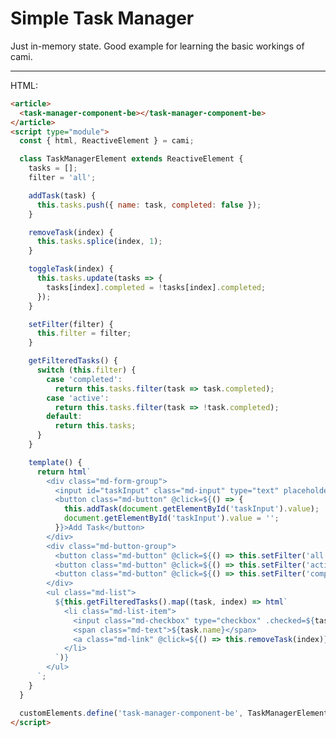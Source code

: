 # Simple Task Manager

Just in-memory state. Good example for learning the basic workings of cami.

<hr>

<article>
  <task-manager-component-be></task-manager-component-be>
</article>
<script type="module">
  const { html, ReactiveElement } = cami;

  class TaskManagerElement extends ReactiveElement {
    tasks = [];
    filter = 'all';

    addTask(task) {
      this.tasks.push({ name: task, completed: false });
    }

    removeTask(index) {
      this.tasks.splice(index, 1);
    }

    toggleTask(index) {
      this.tasks.update(tasks => {
        tasks[index].completed = !tasks[index].completed;
      });
    }

    setFilter(filter) {
      this.filter = filter;
    }

    getFilteredTasks() {
      switch (this.filter) {
        case 'completed':
          return this.tasks.filter(task => task.completed);
        case 'active':
          return this.tasks.filter(task => !task.completed);
        default:
          return this.tasks;
      }
    }

    template() {
      return html`
        <div class="md-form-group">
          <input id="taskInput" class="md-input" type="text" placeholder="Enter task name">
          <button class="md-button" @click=${() => {
            this.addTask(document.getElementById('taskInput').value);
            document.getElementById('taskInput').value = '';
          }}>Add Task</button>
        </div>
        <div class="md-button-group">
          <button class="md-button" @click=${() => this.setFilter('all')}>All</button>
          <button class="md-button" @click=${() => this.setFilter('active')}>Active</button>
          <button class="md-button" @click=${() => this.setFilter('completed')}>Completed</button>
        </div>
        <ul class="md-list">
          ${this.getFilteredTasks().map((task, index) => html`
            <li class="md-list-item">
              <input class="md-checkbox" type="checkbox" .checked=${task.completed} @click=${() => this.toggleTask(index)}>
              <span class="md-text">${task.name}</span>
              <a class="md-link" @click=${() => this.removeTask(index)}>Remove</a>
            </li>
          `)}
        </ul>
      `;
    }
  }

  customElements.define('task-manager-component-be', TaskManagerElement);
</script>


HTML:

```html
<article>
  <task-manager-component-be></task-manager-component-be>
</article>
<script type="module">
  const { html, ReactiveElement } = cami;

  class TaskManagerElement extends ReactiveElement {
    tasks = [];
    filter = 'all';

    addTask(task) {
      this.tasks.push({ name: task, completed: false });
    }

    removeTask(index) {
      this.tasks.splice(index, 1);
    }

    toggleTask(index) {
      this.tasks.update(tasks => {
        tasks[index].completed = !tasks[index].completed;
      });
    }

    setFilter(filter) {
      this.filter = filter;
    }

    getFilteredTasks() {
      switch (this.filter) {
        case 'completed':
          return this.tasks.filter(task => task.completed);
        case 'active':
          return this.tasks.filter(task => !task.completed);
        default:
          return this.tasks;
      }
    }

    template() {
      return html`
        <div class="md-form-group">
          <input id="taskInput" class="md-input" type="text" placeholder="Enter task name">
          <button class="md-button" @click=${() => {
            this.addTask(document.getElementById('taskInput').value);
            document.getElementById('taskInput').value = '';
          }}>Add Task</button>
        </div>
        <div class="md-button-group">
          <button class="md-button" @click=${() => this.setFilter('all')}>All</button>
          <button class="md-button" @click=${() => this.setFilter('active')}>Active</button>
          <button class="md-button" @click=${() => this.setFilter('completed')}>Completed</button>
        </div>
        <ul class="md-list">
          ${this.getFilteredTasks().map((task, index) => html`
            <li class="md-list-item">
              <input class="md-checkbox" type="checkbox" .checked=${task.completed} @click=${() => this.toggleTask(index)}>
              <span class="md-text">${task.name}</span>
              <a class="md-link" @click=${() => this.removeTask(index)}>Remove</a>
            </li>
          `)}
        </ul>
      `;
    }
  }

  customElements.define('task-manager-component-be', TaskManagerElement);
</script>

```
